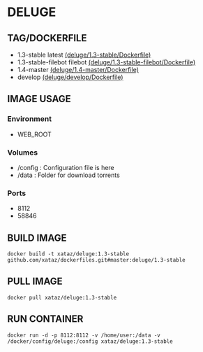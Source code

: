 # DELUGE 

## TAG/DOCKERFILE 

* 1.3-stable latest [(deluge/1.3-stable/Dockerfile)](https://github.com/xataz/dockerfiles/blob/master/deluge/1.3-stable/Dockerfile)
* 1.3-stable-filebot filebot [(deluge/1.3-stable-filebot/Dockerfile)](https://github.com/xataz/dockerfiles/blob/master/deluge/1.3-stable-filebot/Dockerfile)
* 1.4-master [(deluge/1.4-master/Dockerfile)](https://github.com/xataz/dockerfiles/blob/master/deluge/1.4-master/Dockerfile)
* develop [(deluge/develop/Dockerfile)](https://github.com/xataz/dockerfiles/blob/master/deluge/develop/Dockerfile)

## IMAGE USAGE 

### Environment
* WEB_ROOT

### Volumes
* /config : Configuration file is here
* /data : Folder for download torrents

### Ports
* 8112
* 58846

## BUILD IMAGE

```shell
docker build -t xataz/deluge:1.3-stable github.com/xataz/dockerfiles.git#master:deluge/1.3-stable
```

## PULL IMAGE

```shell
docker pull xataz/deluge:1.3-stable
```

## RUN CONTAINER

```shell
docker run -d -p 8112:8112 -v /home/user:/data -v /docker/config/deluge:/config xataz/deluge:1.3-stable
```
